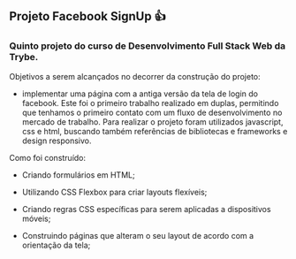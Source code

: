 ## Projeto Facebook SignUp :thumbsup:

### Quinto projeto do curso de Desenvolvimento Full Stack Web da Trybe.

Objetivos a serem alcançados no decorrer da construção do projeto:

- implementar uma página com a antiga versão da tela de login do facebook. Este foi o primeiro trabalho realizado em duplas, permitindo que tenhamos o primeiro contato com um fluxo de desenvolvimento no mercado de trabalho. Para realizar o projeto foram utilizados javascript, css e html, buscando também referências de bibliotecas e frameworks e design responsivo.

Como foi construído:

- Criando formulários em HTML;

- Utilizando CSS Flexbox para criar layouts flexíveis;

- Criando regras CSS específicas para serem aplicadas a dispositivos móveis;

- Construindo páginas que alteram o seu layout de acordo com a orientação da tela;